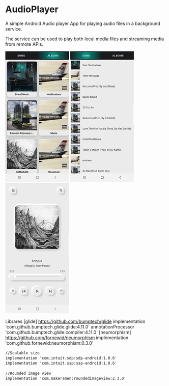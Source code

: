 # AudioPlayer

A simple Android Audio player App for playing audio files in a background service.

The service can be used to play both local media files and streaming media from remote APIs.

![album fragment](https://github.com/bogoslovskiydenis/AudioPlayer/blob/main/AlbumsFragment.jpg)  ![song fragment](https://github.com/bogoslovskiydenis/AudioPlayer/blob/main/SongFragment.jpg)     ![play fragment](https://github.com/bogoslovskiydenis/AudioPlayer/blob/main/PlayMusicFragment.jpg)

Librares
[glide] https://github.com/bumptech/glide
implementation 'com.github.bumptech.glide:glide:4.11.0'
 annotationProcessor 'com.github.bumptech.glide:compiler:4.11.0'
[neumorphism] https://github.com/fornewid/neumorphism
    implementation 'com.github.fornewid:neumorphism:0.3.0'

    //Scalable size
    implementation 'com.intuit.sdp:sdp-android:1.0.6'
    implementation 'com.intuit.ssp:ssp-android:1.0.6'

    //Rounded image view
    implementation 'com.makeramen:roundedimageview:2.3.0'
